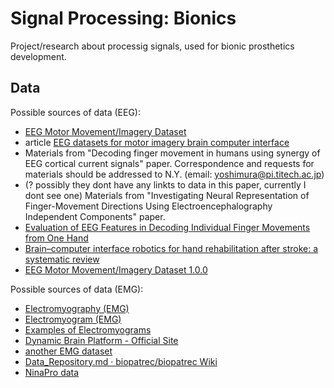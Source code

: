 # Signal Processing: Bionics
Project/research about processig signals, used for bionic prosthetics development.

## Data
Possible sources of data (EEG):
 * [EEG Motor Movement/Imagery Dataset](https://archive.physionet.org/pn4/eegmmidb/)
 * article [EEG datasets for motor imagery brain computer interface](https://www.researchgate.net/publication/316690456_EEG_datasets_for_motor_imagery_brain_computer_interface)
 * Materials from "Decoding finger movement in humans using synergy of EEG cortical current signals" paper. Correspondence and requests for materials should be addressed to N.Y. (email: yoshimura@pi.titech.ac.jp) 
 * (? possibly they dont have any linkts to data in this paper, currently I dont see one) Materials from "Investigating Neural Representation of Finger-Movement Directions Using Electroencephalography Independent Components" paper.
 * [Evaluation of EEG Features in Decoding Individual Finger Movements from One Hand](https://www.hindawi.com/journals/cmmm/2013/243257/)
 * [Brain–computer interface robotics for hand rehabilitation after stroke: a systematic review](https://jneuroengrehab.biomedcentral.com/articles/10.1186/s12984-021-00820-8)
 * [EEG Motor Movement/Imagery Dataset 1.0.0](https://physionet.org/content/eegmmidb/1.0.0/S032/S032R13.edf)

Possible sources of data (EMG):
 * [Electromyography (EMG)](https://www.mayoclinic.org/tests-procedures/emg/about/pac-20393913)
 * [Electromyogram (EMG)](https://archive.physionet.org/mimic2/Signals_Class/emg.shtml)
 * [Examples of Electromyograms](https://physionet.org/content/emgdb/1.0.0/)
 * [Dynamic Brain Platform - Official Site](https://dynamicbrain.neuroinf.jp/database/item/id/EMG101)
 * [another EMG dataset](https://archive.ics.uci.edu/ml/datasets/EMG+Physical+Action+Data+Set)
 * [Data_Repository.md · biopatrec/biopatrec Wiki](https://github.com/biopatrec/biopatrec/wiki/Data_Repository.md)
 * [NinaPro data](http://ninapro.hevs.ch/)
 